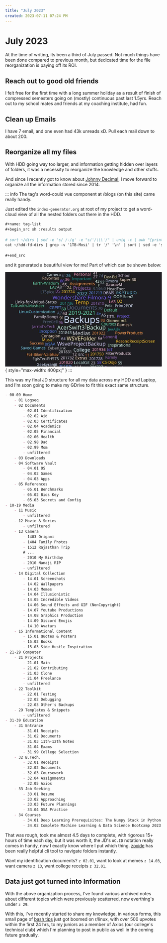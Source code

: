 ```yaml
---
title: "July 2023"
created: 2023-07-11 07:24 PM
---
```


# July 2023

At the time of writing, its been a third of July passed. Not much things have been done compared to previous month, but dedicated time for the file reorganization is paying off its ROI.

## Reach out to good old friends

I felt free for the first time with a long summer holiday as a result of finish of compressed semesters going on (mostly) continuous past last 1.5yrs. Reach out to my school mates and friends at my coaching institute, had fun.

## Clean up Emails

I have 7 email, and one even had 43k unreads xD. Pull each mail down to about 200.

## Reorganize all my files

With HDD going way too larger, and information getting hidden over layers of folders, it was a necessity to reorganize the knowledge and other stuffs.

And since I recently got to know about [Johnny Decimal](https://johnnydecimal.com), I move forward to organize all the information stored since 2014.

::: info
The tag's word-could vue component at /blogs (on this site) came really handy.

Just edited the `index-generator.org` at root of my project to get a word-cloud view of all the nested folders out there in the HDD.

```org
#+name: tag-list
#+begin_src sh :results output

# sort ~/dirs | sed -e 's/ /-/g' -e "s/'/\\\'/" | uniq -c | awk "{print \"{name: '\" \$2 \"', value: \" \$1 \"},\"}"
cat ~/hdd-fd-dirs | grep -v '1TB-Mosi' | tr '/' '\n' | sort | sed -e 's/ /-/g' -e "s/'/\\\'/" | uniq -c | awk "{print \"{name: '\" \$2 \"', value: \" \$1 \"},\"}"

#+end_src
```

and it generated a beautiful view for me! Part of which can be shown below:

![Word Cloud](./23-07-11-19h48m32s.jpg){ style="max-width: 400px;" }
:::

This was my final JD structure for all my data across my HDD and Laptop, and I'm soon going to make my GDrive to fit this exact same structure.

```md
- 00-09 Home
	- 01 Logseq
	- 02 Documents
		- 02.01 Identification
		- 02.02 Aid
		- 02.03 Certificates
		- 02.04 Academics
		- 02.05 Financial
		- 02.06 Health
		- 02.98 Dad
		- 02.99 Mom
		- unfiltered
	- 03 Downloads
	- 04 Software Vault
		- 04.01 OS
		- 04.02 Games
		- 04.03 Apps
	- 05 References
		- 05.01 Benchmarks
		- 05.02 Bios Key
		- 05.03 Secrets and Config
- 10-19 Media
	- 11 Music
		- unfiltered
	- 12 Movie & Series
		- unfiltered
	- 13 Camera
		- 1403 Origami
		- 1404 Family Photos
		- 1512 Rajasthan Trip
        # ...
		- 2010 My Birthday
		- 2010 Nanaji RIP
		- unfiltered
	- 14 Digital Collection
		- 14.01 Screenshots
		- 14.02 Wallpapers
		- 14.03 Memes
		- 14.04 Illusionistic
		- 14.05 Incredible Videos
		- 14.06 Sound Effects and GIF (NonCopyright)
		- 14.07 Youtube Productions
		- 14.08 Graphics Production
		- 14.09 Discord Emojis
		- 14.10 Avatars
	- 15 Informational Content
		- 15.01 Quotes & Posters
		- 15.02 Books
		- 15.03 Side Hustle Inspiration
- 21-29 Computer
	- 21 Projects
		- 21.01 Main
		- 21.02 Contributing
		- 21.03 Clone
		- 21.04 Freelance
		- unfiltered
	- 22 Toolkit
		- 22.01 Testing
		- 22.02 Debugging
		- 22.03 Other's Backups
	- 29 Templates & Snippets
		- unfiltered
- 31-39 Education
	- 31 Entrance
		- 31.01 Receipts
		- 31.02 Documents
		- 31.03 11th-12th Notes
		- 31.04 Exams
		- 31.99 College Selection
	- 32 B.Tech.
		- 32.01 Receipts
		- 32.02 Documents
		- 32.03 Coursework
		- 32.04 Assignments
		- 32.05 Axios
	- 33 Job Seeking
		- 33.01 Resume
		- 33.02 Approaching
		- 33.03 Future Plannings
		- 33.04 DSA Practise
	- 34 Courses
		- 34.01 Deep Learning Prerequisites: The Numpy Stack in Python V2
		- 34.02 Complete Machine Learning & Data Science Bootcamp 2023
```

That was rough, took me almost 4.5 days to complete, with rigorous 15+ hours of time each day, but it was worth it, the JD's `AC.ID` notation really comes in handy, now I exactly know where I put which thing. [zoxide](https://github.com/ajeetdsouza/zoxide) has been really helpful cli tool to navigate folders instantly.

Want my identification documents? `z 02.01`, want to look at memes `z 14.03`, want camera `z 13`, want college receipts `z 32.01`.

## Data just got turned into Information

With the above organization process, I've found various archived notes about different topics which were previously scatterred, now everthing's under `z 29`.

With this, I've recently started to share my knowledge, in various forms, this small page of [bash tips](https://www.reddit.com/r/linux/comments/14vppt0/some_quick_bash_tips_thought_good_for_share) just got boomed on r/linux, with over 500 upvotes within the first 24 hrs, to my juniors as a member of Axios (our college's technical club) which I'm planning to post in public as well in the coming future gradually.

